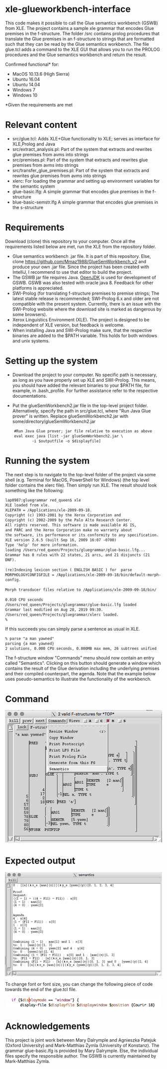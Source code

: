 # xle-glueworkbench-interface
This code makes it possible to call the Glue semantics workbench (GSWB) from XLE.
The project contains a sample xle grammar that encodes Glue premises in the f-structure.
The folder /src contains prolog procedures that translate the Glue premises in an f-structure to strings
that are formatted such that they can be read by the Glue semantics workbench. 
The file glue.tcl adds a command to the XLE GUI that allows you to run the PROLOG procedures and the Glue semantics workbench and return the result.

Confirmed functional* for:

- MacOS 10.13.6 (High Sierra) 
- Ubuntu 16.04
- Ubuntu 14.04 
- Windows 7
- Windows 10



*Given the requirements are met 

# Relevant content

- src/glue.tcl:
Adds XLE+Glue functionality to XLE; serves as interface for XLE,Prolog and Java 
- src/extract_analysis.pl:
Part of the system that extracts and rewrites glue premises from avms into strings 
- src/premises.pl: 
Part of the system that extracts and rewrites glue premises from avms into strings
- src/transfer_glue_premises.pl: 
Part of the system that extracts and rewrites glue premises from avms into strings
- xlerc:
For loading the grammar and setting up environment variables for the semantic system
- glue-basic.lfg:
A simple grammar that encodes glue premises in the f-structure
- blue-basic-semstr.lfg
A simple grammar that encodes glue premises in the s-structure

# Requirements

Download (clone) this repository to your computer. Once all the requirements listed below are met, run the XLE from the repository folder.
- Glue semantics workbench .jar file. It is part of this repository. Else, clone https://github.com/Mmaz1988/GlueSemWorkbench_v2 and produce your own .jar file. Since the project has been created with IntelliJ, I recommend to use that editor to build the project. 
- The GSWB jar file requires Java. [OpenJDK](https://jdk.java.net/13/) is used for development of GSWB. GSWB was
also tested with oracle java 8. Feedback for other platforms is appreciated.
- SWI-Prolog (for translating f-structure premises to premise strings; The latest stable release is recommended; SWI-Prolog 6.x and older are not compatible with the present system. Currently, there is an issue with the SWI-Prolog website where the download site is marked as dangerous by some browsers).
- Xerox Linguistics Environment (XLE). The project is designed to be independent of XLE version, but feedback is welcome.
- When installing Java and SWI-Prolog make sure, that the respective binaries are added to the $PATH variable. This holds for both windows and unix systems.  

# Setting up the system

- Download the project to your computer. No specific path is necessary, as long as you have properly set up XLE and SWI-Prolog. This means, you should have added the relevant binaries to your $PATH file, for example, in .bash_profile. For further assistance refer to the respective documentations.

- Put the glueSemWorkbench2.jar file in the top-level project folder.
Alternatively, specify the path in src/glue.tcl, where "Run Java Glue
prover" is written. Replace glueSemWorkbench2.jar with
some/directory/glueSemWorkbench2.jar

```
	#Run Java Glue prover; jar file relative to execution as above 
	eval exec java [list -jar glueSemWorkbench2.jar \
			-i $outputfile -o $displayfile]
```

# Running the system

The next step is to navigate to the top-level folder of the project via some shell (e.g. Terminal for MacOS, PowerShell for Windows) (the top level folder contains the xlerc file). 
Then simply run XLE. The result should look something like the following: 

```
lap0987:gluegrammar red_queen$ xle
XLE loaded from xle.
XLEPATH = /Applications/xle-2009-09-18.
Copyright (c) 1993-2001 by the Xerox Corporation and
Copyright (c) 2002-2009 by the Palo Alto Research Center.
All rights reserved. This software is made available AS IS,
and PARC and the Xerox Corporation make no warranty about
the software, its performance or its conformity to any specification.
XLE version 2.6.5 (built Sep 16, 2009 16:07 -0700)
Type 'help' for more information.
loading /Users/red_queen/Projects/gluegrammar/glue-basic.lfg...
Grammar has 8 rules with 22 states, 21 arcs, and 21 disjuncts (21 DNF).

(re)Indexing lexicon section ( ENGLISH BASIC ) for  parse 
MORPHOLOGYCONFIGFILE = /Applications/xle-2009-09-18/bin/default-morph-config.

Morph transducer files relative to /Applications/xle-2009-09-18/bin/

0.010 CPU seconds
/Users/red_queen/Projects/gluegrammar/glue-basic.lfg loaded
Grammar last modified on Aug 28, 2019 09:30.
/Users/red_queen/Projects/gluegrammar/xlerc loaded.
% 
```
If this succeeds you can simply parse a sentence as usual in XLE.

```
% parse "a man yawned"
parsing {a man yawned}
2 solutions, 0.000 CPU seconds, 0.000MB max mem, 26 subtrees unified
```
The f-structure window "Commands" menu should now contain an entry called "Semantics". Clicking on this button should generate a window which contains the result of the Glue derivation including the underlying premises and their compiled counterpart, the agenda. Note that the example below uses pseudo-semantics to illustrate the functionality of the workbench.

# Command 

![alt text](fstructure.png)

# Expected output

![alt text](semantics.png)

To change font or font size, you can change the following piece of code towards the end of the glue.tcl file.

![alt text](change_font.png)

# Acknowledgements 
This project is joint work between Mary Dalrymple and Agnieszka Patejuk (Oxford University) and Mark-Matthias Zymla (University of Konstanz). The grammar glue-basic.lfg is provided by Mary Dalrymple. Else, the individual files specify the responsible author. The GSWB is currently maintained by Mark-Matthias Zymla.
